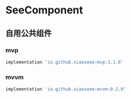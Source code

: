 # SeeComponent
## 自用公共组件

### mvp

```groovy
implementation 'io.github.xiaoseee:mvp:1.1.0'
```


### mvvm

```groovy
implementation 'io.github.xiaoseee:mvvm:0.2.0'
```


